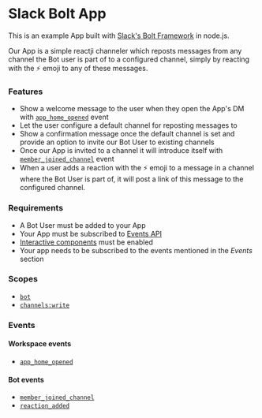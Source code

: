 # Slack Bolt App

This is an example App built with [Slack's Bolt Framework](https://slack.dev/bolt-js/tutorial/getting-started) in node.js.

Our App is a simple reactji channeler which reposts messages from any channel the Bot user is part of to a configured channel, simply by reacting with the ⚡ emoji to any of these messages.

### Features

* Show a welcome message to the user when they open the App's DM with [`app_home_opened`](https://api.slack.com/events/app_home_opened) event
* Let the user configure a default channel for reposting messages to
* Show a confirmation message once the default channel is set and provide an option to invite our Bot User to existing channels
* Once our App is invited to a channel it will introduce itself with [`member_joined_channel`](https://api.slack.com/events/member_joined_channel) event
* When a user adds a reaction with the ⚡ emoji to a message in a channel where the Bot User is part of, it will post a link of this message to the configured channel.

### Requirements

* A Bot User must be added to your App
* Your App must be subscribed to [Events API](https://api.slack.com/events-api)
* [Interactive components](https://api.slack.com/reference/messaging/interactive-components) must be enabled
* Your app needs to be subscribed to the events mentioned in the *Events* section

### Scopes

* [`bot`](https://api.slack.com/scopes/bot)
* [`channels:write`](https://api.slack.com/scopes/channels:write)

### Events

#### Workspace events
* [`app_home_opened`](https://api.slack.com/events/app_home_opened)

#### Bot events
* [`member_joined_channel`](https://api.slack.com/events/member_joined_channel)
* [`reaction_added`](https://api.slack.com/events/reaction_added)